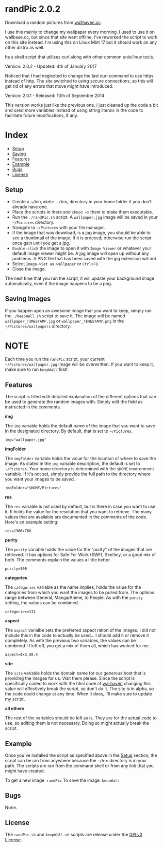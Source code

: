 # randPic 2.0.2

Download a random pictures from [wallhaven.cc](http://alpha.wallhaven.cc/).

I use this mainly to change my wallpaper every morning. I used to use it on wallbase.cc, but since that site went offline, I've reworked the script to work on this site instead. I'm using this on Linux Mint 17 but it should work on any other distro as well.

Its a shell script that utilizes curl along with other common unix/linux tools.

Version: 2.0.2 - Updated: 4th of January 2017

Noticed that I had neglected to change the last curl command to use https instead of http. The site switched to using secure connections, so this will get rid of any errors that move might have introduced.

Version: 2.0.1 - Released: 10th of September 2014

This version works just like the previous one. I just cleaned up the code a bit and used more variables instead of using string literals in the code to facilitate future modifications, if any.

# Index

- [Setup](#setup)
- [Saving](#saving-images)
- [Features](#features)
- [Example](#example)
- [Bugs](#bugs)
- [License](#license)

## Setup

* Create a ~/bin, `mkdir ~/bin`, directory in your home folder if you don't already have one.
* Place the scripts in there and `chmod +x` them to make them executable.
* Run the `./randPic.sh` script. A `wallpaper.jpg` image will be saved in your `~/Pictures` directory.
* Navigate to `~/Pictures` with your file manager.
* If the image that was download, is a jpg image, you should be able to see a thumbnail of the image. If it is proceed; otherwise run the script once gain until you get a jpg.
* `Double-click` the image to open it with `Image Viewer` or whatever your default image viewer might be. A jpg image will open up without any problems. A PNG file that has been saved with the jpg extension will not.
* Select `Image->Set as wallpaper` or `Ctrl+F8`.
* Close the image.

The next time that you run the script, it will update your background image automatically, even if the image happens to be a png.

## Saving Images

If you happen upon an awesome image that you want to keep, simply run the `./keepWall.sh` script to save it. The image will be named `wallpaper_TIMESTAMP.jpg` or `wallpaper_TIMESTAMP.png` in the `~/Pictures/wallpapers` directory.

NOTE
====
Each time you run the `randPic` script, your current `~/Pictures/wallpaper.jpg` image will be overwritten. If you want to keep it, make sure to run `keepWall` first!

## Features

The script is filled with detailed explanation of the different options that can be used to generate the random images with. Simply edit the field as instructed in the comments.

**img**

The `img` variable holds the default name of the image that you want to save in the designated directory. By default, that is set to `~/Pictures`.

`img="wallpaper.jpg"`

**imgFolder**

The `imgFolder` variable holds the value for the location of where to save the image. As stated in the `img` variable description, the default is set to `~/Pictures`. Your home directory is determined with the `$HOME` environment variable. If it's not set, simply provide the full path to the directory where you want your images to be saved. 

`imgFolder="$HOME/Pictures"`

**res**

The `res` variable is not used by default, but is there in case you want to use it. It holds the value for the resolution that you want to retrieve. The many values that are available are documented in the comments of the code. Here's an example setting:

`res=1366x768`

**purity**

The `purity` variable holds the value for the "purity" of the images that are retrieved. It has options for Safe For Work (SWF), Skethcy, or a good mix of both. The comments explain the values a little better.

`purity=100`

**categories**

The `categories` variable as the name implies, holds the value for the categories from which you want the images to be pulled from. The options range between General, Manga/Anime, to People. As with the `purity` setting, the values can be combined.

`categories=111`

**aspect**

The `aspect` varialbe sets the preferred aspect ration of the images. I did not include this in the code to actually be used... I should add it or remove it completely. As with the previous two variables, the values can be combined. If left off, you get a mix of them all, which has worked for me.

`aspect=4x3,48,9`

**site**

The `site` variable holds the domain name for our generous host that is providing the images for us. Visit them please. Since the script is specifically coded to work with the html code of [wallhaven](http://alpha.wallhaven.cc/) changing this value will effectively break the script, so don't do it. The site is in alpha, so the code could change at any time. When it does, I'll make sure to update my script.


**all others**

The rest of the variables should be left as is. They are for the actual code to use, so editing them is not necessary. Doing so might actually break the script.

## Example

Once you've installed the script as specified above in the [Setup](#setup) section, the script can be ran from anywhere because the `~/bin` directory is in your path. The scripts are ran from the command shell or from any link that you might have created.

To get a new image: `randPic`
To save the image: `keepWall`

## Bugs

None.

## License

The `randPic.sh` and `keepWall.sh` scripts are release under the [GPLv3 License](http://www.gnu.org/copyleft/gpl.html).
